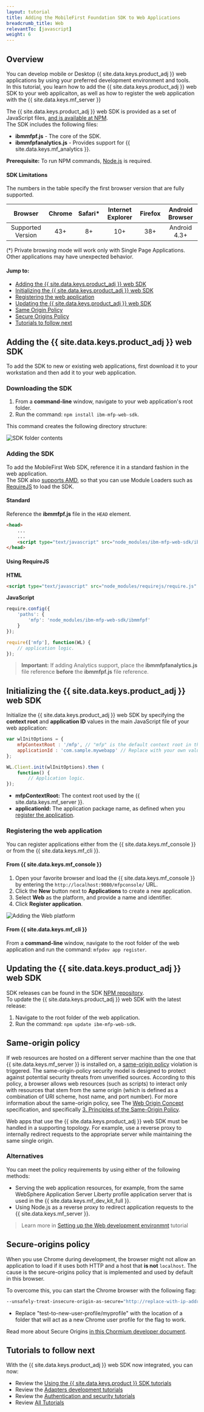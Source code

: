 ```yaml
---
layout: tutorial
title: Adding the MobileFirst Foundation SDK to Web Applications
breadcrumb_title: Web
relevantTo: [javascript]
weight: 6
---
```

<!-- NLS_CHARSET=UTF-8 -->
## Overview
You can develop mobile or Desktop {{ site.data.keys.product_adj }} web applications by using your preferred development environment and tools.  
In this tutorial, you learn how to add the {{ site.data.keys.product_adj }} web SDK to your web applicaiton, as well as how to register the web application with the {{ site.data.keys.mf_server }}

The {{ site.data.keys.product_adj }} web SDK is provided as a set of JavaScript files, [and is available at NPM](https://www.npmjs.com/package/ibm-mfp-web-sdk).  
The SDK includes the following files:

- **ibmmfpf.js** - The core of the SDK.
- **ibmmfpfanalytics.js** - Provides support for {{ site.data.keys.mf_analytics }}.

**Prerequisite:**
To run NPM commands, [Node.js](https://nodejs.org) is required.

#### SDK Limitations
The numbers in the table specify the first browser version that are fully supported.

|      Browser      | Chrome | Safari* | Internet Explorer | Firefox | Android Browser |
|:-----------------:|:------:|:-------:|:-----------------:|:-------:|:---------------:|
| Supported Version |   43+  |    8+   |        10+        |   38+   |   Android 4.3+  |

(*) Private browsing mode will work only with Single Page Applications. Other applications may have unexpected behavior.

#### Jump to:

- [Adding the {{ site.data.keys.product_adj }} web SDK](#adding-the-mobilefirst-web-sdk)
- [Initializing the {{ site.data.keys.product_adj }} web SDK](#initializing-the-mobilefirst-web-sdk)
- [Registering the web application](#registering-the-web-application)
- [Updating the {{ site.data.keys.product_adj }} web SDK](#updating-the-mobilefirst-web-sdk)
- [Same Origin Policy](#same-origin-policy)
- [Secure Origins Policy](#secure-origins-policy)
- [Tutorials to follow next](#tutorials-to-follow-next)

## Adding the {{ site.data.keys.product_adj }} web SDK
To add the SDK to new or existing web applications, first download it to your workstation and then add it to your web application.

### Downloading the SDK
1. From a **command-line** window, navigate to your web application's root folder.
2. Run the command: `npm install ibm-mfp-web-sdk`.

This command creates the following directory structure:

![SDK folder contents](sdk-folder.png)

### Adding the SDK
To add the MobileFirst Web SDK, reference it in a standard fashion in the web application.  
The SDK also [supports AMD](https://en.wikipedia.org/wiki/Asynchronous_module_definition), so that you can use Module Loaders such as [RequireJS](http://requirejs.org/) to load the SDK.

#### Standard
Reference the **ibmmfpf.js** file in the `HEAD` element.  

```html
<head>
    ...
    ...
    <script type="text/javascript" src="node_modules/ibm-mfp-web-sdk/ibmmfpf.js"></script>
</head>
```

#### Using RequireJS

**HTML**  

```html
<script type="text/javascript" src="node_modules/requirejs/require.js" data-main="index"></script>
```

**JavaScript**

```javascript
require.config({
	'paths': {
		'mfp': 'node_modules/ibm-mfp-web-sdk/ibmmfpf'
	}
});

require(['mfp'], function(WL) {
    // application logic.
});
```

> <span class="glyphicon glyphicon-exclamation-sign" aria-hidden="true"></span> **Important:** If adding Analytics support, place the **ibmmfpfanalytics.js** file reference **before** the **ibmmfpf.js** file reference.

## Initializing the {{ site.data.keys.product_adj }} web SDK
Initialize the {{ site.data.keys.product_adj }} web SDK by specifying the **context root** and **application ID** values in the main JavaScript file of your web application:

```javascript
var wlInitOptions = {
    mfpContextRoot : '/mfp', // "mfp" is the default context root in the {{ site.data.keys.product }}
    applicationId : 'com.sample.mywebapp' // Replace with your own value.
};

WL.Client.init(wlInitOptions).then (
    function() {
        // Application logic.
});
```

- **mfpContextRoot:** The context root used by the {{ site.data.keys.mf_server }}.
- **applicationId:** The application package name, as defined when you [register the application](#registering-the-web-application).

### Registering the web application
You can register applications either from the {{ site.data.keys.mf_console }} or from the {{ site.data.keys.mf_cli }}.

#### From {{ site.data.keys.mf_console }}

1. Open your favorite browser and load the {{ site.data.keys.mf_console }} by entering the `http://localhost:9080/mfpconsole/` URL.
2. Click the **New** button next to **Applications** to create a new application.
3. Select **Web** as the platform, and provide a name and identifier.
4. Click **Register application**.

![Adding the Web platform](add-web-platform.png)

#### From {{ site.data.keys.mf_cli }}
From a **command-line** window, navigate to the root folder of the web application and run the command: `mfpdev app register`.

## Updating the {{ site.data.keys.product_adj }} web SDK
SDK releases can be found in the SDK [NPM repository](https://www.npmjs.com/package/ibm-mfp-web-sdk).  
To update the {{ site.data.keys.product_adj }} web SDK with the latest release:

1. Navigate to the root folder of the web application.
2. Run the command: `npm update ibm-mfp-web-sdk`.

## Same-origin policy
If web resources are hosted on a different server machine than the one that {{ site.data.keys.mf_server }} is installed on, a [same-origin policy](https://developer.mozilla.org/en-US/docs/Web/Security/Same-origin_policy) violation is triggered. The same-origin-policy security model is designed to protect against potential security threats from unverified sources. According to this policy, a browser allows web resources (such as scripts) to interact only with resources that stem from the same origin (which is defined as a combination of URI scheme, host name, and port number). For more information about the same-origin policy, see The [Web Origin Concept](https://tools.ietf.org/html/rfc6454) specification, and specifically [3. Principles of the Same-Origin Policy](https://tools.ietf.org/html/rfc6454#section-3).

Web apps that use the {{ site.data.keys.product_adj }} web SDK must be handled in a supporting topology. For example, use a reverse proxy to internally redirect requests to the appropriate server while maintaining the same single origin.

### Alternatives
You can meet the policy requirements by using either of the following methods:

- Serving the web application resources, for example, from the same WebSphere Application Server Liberty profile application server that is used in the {{ site.data.keys.mf_dev_kit_full }}.
- Using Node.js as a reverse proxy to redirect application requests to the {{ site.data.keys.mf_server }}.

> Learn more in [Setting up the Web development environmnt](../../../installation-configuration/development/web) tutorial

## Secure-origins policy
When you use Chrome during development, the browser might not allow an application to load if it uses both HTTP and a host that **is not** `localhost`. The cause is the secure-origins policy that is implemented and used by default in this browser.

To overcome this, you can start the Chrome browser with the following flag:

```bash
--unsafely-treat-insecure-origin-as-secure="http://replace-with-ip-address-or-host:port-number" --user-data-dir=/test-to-new-user-profile/myprofile
```

- Replace "test-to-new-user-profile/myprofile" with the location of a folder that will act as a new Chrome user profile for the flag to work.

Read more about Secure Origins [in this Chormium developer document](https://www.chromium.org/Home/chromium-security/prefer-secure-origins-for-powerful-new-features).

## Tutorials to follow next
With the {{ site.data.keys.product_adj }} web SDK now integrated, you can now:

- Review the [Using the {{ site.data.keys.product }} SDK tutorials](../)
- Review the [Adapters development tutorials](../../../adapters/)
- Review the [Authentication and security tutorials](../../../authentication-and-security/)
- Review [All Tutorials](../../../all-tutorials)
